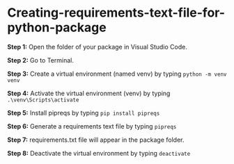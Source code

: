 # Creating-requirements-text-file-for-python-package

**Step 1:** Open the folder of your package in Visual Studio Code.

**Step 2:** Go to Terminal.

**Step 3:** Create a virtual environment (named venv) by typing ```python -m venv venv```

**Step 4:** Activate the virtual environment (venv) by typing ```.\venv\Scripts\activate```

**Step 5:** Install pipreqs by typing  ```pip install pipreqs```

**Step 6:** Generate a requirements text file by typing ```pipreqs```

**Step 7:** requirements.txt file will appear in the package folder.

**Step 8:** Deactivate the virtual environment by typing ```deactivate```


